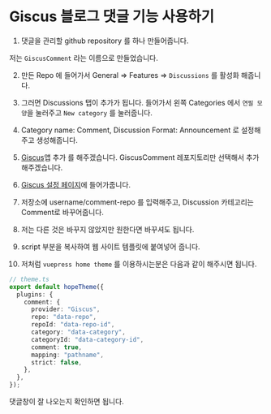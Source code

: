 # Giscus 블로그 댓글 기능 사용하기

1. 댓글을 관리할 github repository 를 하나 만들어줍니다.

저는 `GiscusComment` 라는 이름으로 만들었습니다.

2. 만든 Repo 에 들어가서 General => Features => `Discussions` 를 활성화 해줍니다.

3. 그러면 Discussions 탭이 추가가 됩니다. 들어가서 왼쪽 Categories 에서 `연필 모양`을 눌러주고 `New category` 를 눌러줍니다.

4. Category name: Comment, Discussion Format: Announcement 로 설정해주고 생성해줍니다.

5. <a href="https://github.com/apps/giscus" target="_blank">Giscus</a>앱 추가 를 해주겠습니다. GiscusComment 레포지토리만 선택해서 추가해주겠습니다.

6. <a href="https://giscus.app/ko" target="_blank">Giscus 설정 페이지</a>에 들어가줍니다.

7. 저장소에 username/comment-repo 를 입력해주고, Discussion 카테고리는 Comment로 바꾸어줍니다.

8. 저는 다른 것은 바꾸지 않았지만 원한다면 바꾸셔도 됩니다.

9. script 부분을 복사하여 웹 사이트 템플릿에 붙여넣어 줍니다.

10. 저처럼 `vuepress home theme` 를 이용하시는분은 다음과 같이 해주시면 됩니다.

```ts
// theme.ts
export default hopeTheme({
  plugins: {
    comment: {
      provider: "Giscus",
      repo: "data-repo",
      repoId: "data-repo-id",
      category: "data-category",
      categoryId: "data-category-id",
      comment: true,
      mapping: "pathname",
      strict: false,
    },
  },
});
```

댓글창이 잘 나오는지 확인하면 됩니다.
